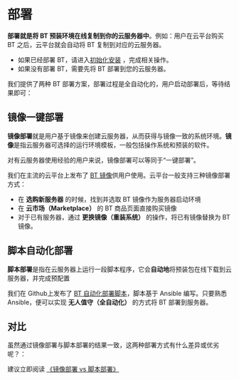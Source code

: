 # 部署

**部署就是将 BT 预装环境在线复制到你的云服务器中**。例如：用户在云平台购买 BT 之后，云平台就会自动将 BT 复制到对应的云服务器。

- 如果已经部署 BT，请进入[初始化安装](/zh/stack-installation.md) ，完成相关操作。
- 如果没有部署 BT，需要先将 BT 部署到您的云服务器。

我们提供了两种 BT 部署方案，部署过程是全自动化的，用户启动部署后，等待结果即可：

## 镜像一键部署

**镜像部署**就是用户基于镜像来创建云服务器，从而获得与镜像一致的系统环境。**镜像**是指云服务器可选择的运行环境模板，一般包括操作系统和预装的软件。

对有云服务器使用经验的用户来说，镜像部署可以等同于“一键部署”。

我们在主流的云平台上发布了 [BT 镜像](https://apps.websoft9.com/bt)供用户使用。云平台一般支持三种镜像部署方式：

* 在 **选购新服务器** 的时候，找到并选取 BT 镜像作为服务器启动环境
* 在 **云市场（Marketplace）**  的 BT 商品页面直接购买镜像
* 对于已有服务器，通过 **更换镜像（重装系统）** 的操作，将已有镜像替换为 BT 镜像。

## 脚本自动化部署

**脚本部署**是指在云服务器上运行一段脚本程序，它会**自动地**将预装包在线下载到云服务器，并完成预配置

我们在 Github上发布了 [BT 自动化部署脚本](https://github.com/Websoft9/ansible-bt)，脚本基于 Ansible 编写。只要熟悉 Ansible，便可以实现 **无人值守（全自动化）** 的方式将 BT 部署到服务器。

## 对比

虽然通过镜像部署与脚本部署的结果一致，这两种部署方式有什么差异或优劣呢？：

建议立即阅读 [《镜像部署 vs 脚本部署》](https://support.websoft9.com/docs/faq/zh/bz-product.html#镜像部署-vs-脚本部署)